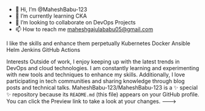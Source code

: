 - 👋 Hi, I’m @MaheshBabu-123 
- 🌱 I’m currently learning CKA
- 💞️ I’m looking to collaborate on DevOps Projects
- 📫 How to reach me maheshgajulababu05@gmail.com

I like the skills and enhance them perpetually
Kubernetes
Docker
Ansible
Helm
Jenkins
GitHub Actions

Interests Outside of work, I enjoy keeping up with the latest trends in DevOps and cloud technologies. I am constantly learning and experimenting with new tools and techniques to enhance my skills. Additionally, I love participating in tech communities and sharing knowledge through blog posts and technical talks.
MaheshBabu-123/MaheshBabu-123 is a ✨ special ✨ repository because its `README.md` (this file) appears on your GitHub profile.
You can click the Preview link to take a look at your changes.
--->
